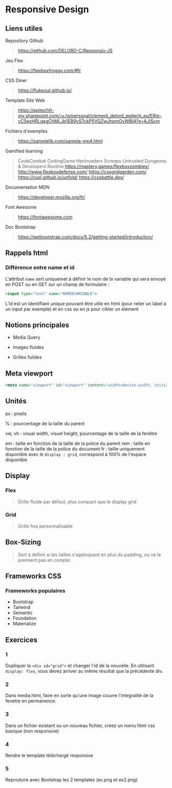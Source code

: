 # Responsive Design

## Liens utiles 

Repository Github
> https://github.com/DELORD-C/Responsiv-JS

Jeu Flex
> https://flexboxfroggy.com/#fr

CSS Diner
> https://flukeout.github.io/

Template Site Web
> https://epitechfr-my.sharepoint.com/:u:/g/personal/clement_delord_epitech_eu/ERm-vC5exHRLqagChMLJb1EB9yS7ckP5VQZwJhpmOvWBIA?e=AJlSxm

Fichiers d'exemples
> https://samplelib.com/sample-mp4.html

Gamified learning
> CodeCombat
> CodingGame
> HexInvaders
> Screeps
> Untrusted
> Dungeons & Developers
> Rootme
> https://mastery.games/flexboxzombies/
> http://www.flexboxdefense.com/
> https://cssgridgarden.com/
> https://rupl.github.io/unfold/
> https://cssbattle.dev/

Documentation MDN
> https://developer.mozilla.org/fr/

Font Awesome
> https://fontawesome.com

Doc Bootstrap
> https://getbootstrap.com/docs/5.2/getting-started/introduction/

## Rappels html

### Différence entre name et id

L'attribut `name` sert uniquemet à définir le nom de la variable qui sera envoyé en POST ou en GET sur un champ de formulaire :
```html
<input type="text" name="NOMDEVARIABLE">
```

L'id est un identifiant unique pouvant être utile en html (pour relier un label à un input par exemple) et en css ou en js pour cibler un élément

## Notions principales

- Media Query

- Images fluides

- Grilles fuildes

## Meta viewport

```html
<meta name="viewport" id="viewport" content="width=device-width, initial-scale=1, minimum-scale=1, maximum-scale=1">
```
## Unités

px : pixels

% : pourcentage de la taille du parent

vw, vh : visual width, visuel height, pourcentage de la taille de la fenêtre

em : taille en fonction de la taille de la police du parent
rem : taille en fonction de la taille de la police du document
fr : taille uniquement disponible avec le `display : grid`, correspond à 100% de l'espace disponible

## Display

### Flex

> Grille fluide par défaut, plus compact que le display grid

### Grid

> Grille fixe personnalisable

## Box-Sizing

> Sert à définir si les tailles s'apploquent en plus du padding, ou ne le prennent pas en compte.

## Frameworks CSS

### Frameworks populaires
- Bootstrap
- Tailwind
- Semantic
- Foundation
- Materialize


## Exercices

### 1

Dupliquer la `<div id="grid">` et changer l'id de la nouvelle.
En utilisant `display: flex`, vous devez arriver au même résultat que la précédente div.


### 2

Dans media.html, faire en sorte qu'une image couvre l'integralité de la fenetre en permanence.

### 3

Dans un fichier existant ou un nouveau fichier, créez un menu html css basique (non responsive)

### 4

Rendre le template téléchargé responsive

### 5

Reproduire avec Bootstrap les 2 templates (ex.png et ex2.png)